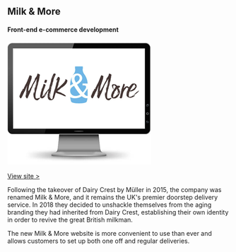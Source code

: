 
## Milk & More
#### Front-end e-commerce development 

<div class="snapshot">

![Milk & More](/assets/portfolio/mm-temp.png)

<a href="http://www.milkandmore.co.uk/" target="_blank">View site &gt;</a>

</div>

<div class="info">

Following the takeover of Dairy Crest by Müller in 2015, the company was renamed Milk & More, and it remains the UK's premier doorstep delivery service. In 2018 they decided to unshackle themselves from the aging branding they had inherited from Dairy Crest, establishing their own identity in order to revive the great British milkman.

The new Milk & More website is more convenient to use than ever and allows customers to set up both one off and regular deliveries.  

</div>